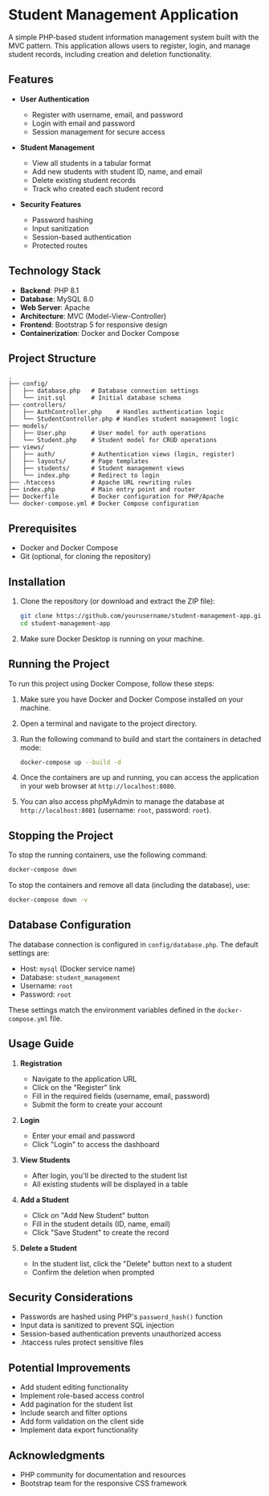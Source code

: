 # Student Management Application

A simple PHP-based student information management system built with the MVC pattern. This application allows users to register, login, and manage student records, including creation and deletion functionality.

## Features

- **User Authentication**
  - Register with username, email, and password
  - Login with email and password
  - Session management for secure access

- **Student Management**
  - View all students in a tabular format
  - Add new students with student ID, name, and email
  - Delete existing student records
  - Track who created each student record

- **Security Features**
  - Password hashing
  - Input sanitization
  - Session-based authentication
  - Protected routes

## Technology Stack

- **Backend**: PHP 8.1
- **Database**: MySQL 8.0
- **Web Server**: Apache
- **Architecture**: MVC (Model-View-Controller)
- **Frontend**: Bootstrap 5 for responsive design
- **Containerization**: Docker and Docker Compose

## Project Structure

```
.
├── config/
│   ├── database.php   # Database connection settings
│   └── init.sql       # Initial database schema
├── controllers/
│   ├── AuthController.php    # Handles authentication logic
│   └── StudentController.php # Handles student management logic
├── models/
│   ├── User.php       # User model for auth operations
│   └── Student.php    # Student model for CRUD operations
├── views/
│   ├── auth/          # Authentication views (login, register)
│   ├── layouts/       # Page templates
│   ├── students/      # Student management views
│   └── index.php      # Redirect to login
├── .htaccess          # Apache URL rewriting rules
├── index.php          # Main entry point and router
├── Dockerfile         # Docker configuration for PHP/Apache
└── docker-compose.yml # Docker Compose configuration
```

## Prerequisites

- Docker and Docker Compose
- Git (optional, for cloning the repository)

## Installation

1. Clone the repository (or download and extract the ZIP file):

    ```sh
    git clone https://github.com/yourusername/student-management-app.git
    cd student-management-app
    ```

2. Make sure Docker Desktop is running on your machine.

## Running the Project

To run this project using Docker Compose, follow these steps:

1. Make sure you have Docker and Docker Compose installed on your machine.
2. Open a terminal and navigate to the project directory.
3. Run the following command to build and start the containers in detached mode:

    ```sh
    docker-compose up --build -d
    ```

4. Once the containers are up and running, you can access the application in your web browser at `http://localhost:8080`.
5. You can also access phpMyAdmin to manage the database at `http://localhost:8081` (username: `root`, password: `root`).

## Stopping the Project

To stop the running containers, use the following command:

```sh
docker-compose down
```

To stop the containers and remove all data (including the database), use:

```sh
docker-compose down -v
```

## Database Configuration

The database connection is configured in `config/database.php`. The default settings are:

- Host: `mysql` (Docker service name)
- Database: `student_management`
- Username: `root`
- Password: `root`

These settings match the environment variables defined in the `docker-compose.yml` file.

## Usage Guide

1. **Registration**
   - Navigate to the application URL
   - Click on the "Register" link
   - Fill in the required fields (username, email, password)
   - Submit the form to create your account

2. **Login**
   - Enter your email and password
   - Click "Login" to access the dashboard

3. **View Students**
   - After login, you'll be directed to the student list
   - All existing students will be displayed in a table

4. **Add a Student**
   - Click on "Add New Student" button
   - Fill in the student details (ID, name, email)
   - Click "Save Student" to create the record

5. **Delete a Student**
   - In the student list, click the "Delete" button next to a student
   - Confirm the deletion when prompted

## Security Considerations

- Passwords are hashed using PHP's `password_hash()` function
- Input data is sanitized to prevent SQL injection
- Session-based authentication prevents unauthorized access
- .htaccess rules protect sensitive files

## Potential Improvements

- Add student editing functionality
- Implement role-based access control
- Add pagination for the student list
- Include search and filter options
- Add form validation on the client side
- Implement data export functionality


## Acknowledgments

- PHP community for documentation and resources
- Bootstrap team for the responsive CSS framework